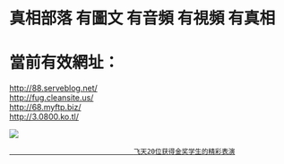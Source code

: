# 真相部落  有圖文 有音頻 有視頻 有真相<br>
# 當前有效網址：<br>
http://88.serveblog.net/<br>
http://fug.cleansite.us/<br>
http://68.myftp.biz/<br>
http://3.0800.ko.tl/<br>

<a href="http://88.serveblog.net/zx/" target="_blank"><img src="http://88.serveblog.net/pic/2016/11/p7829911a215010452.jpg">

                                   飞天20位获得金奖学生的精彩表演
</a>
